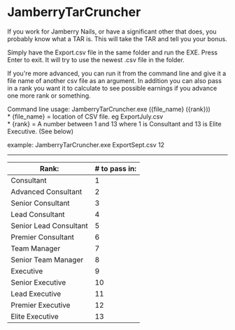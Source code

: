 # JamberryTarCruncher
If you work for Jamberry Nails, or have a significant other that does, you probably know what a TAR is. This will take the TAR and tell you your bonus. 

Simply have the Export.csv file in the same folder and run the EXE. Press Enter to exit. It will try to use the newest .csv file in the folder. 

If you're more advanced, you can run it from the command line and give it a file name of another csv file as an argument. In addition you can also pass in a rank you want it to calculate to see possible earnings if you advance one more rank or something. 

Command line usage: JamberryTarCruncher.exe ({file_name} ({rank}))   
	* {file_name} = location of CSV file. eg ExportJuly.csv   
	* {rank} = A number between 1 and 13 where 1 is Consultant and 13 is Elite Executive. (See below)
	
example: JamberryTarCruncher.exe ExportSept.csv 12

---

Rank: | # to pass in:
--- | ---
Consultant | 1
Advanced Consultant | 2
Senior Consultant | 3
Lead Consultant | 4
Senior Lead Consultant | 5
Premier Consultant | 6
Team Manager | 7
Senior Team Manager | 8
Executive | 9
Senior Executive | 10
Lead Executive | 11
Premier Executive | 12
Elite Executive | 13
